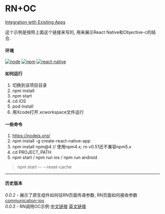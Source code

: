 # RN+OC

[Integration with Existing Apps](https://facebook.github.io/react-native/docs/integration-with-existing-apps.html)

这个示例是按照上面这个链接来写的, 用来展示React Native和Objective-c的结合.

#### 环境

[![node](https://img.shields.io/badge/node-v8.9.3-orange.svg)]()
[![npm](https://img.shields.io/badge/npm-v4.6.1-orange.svg)]()
[![react-native](https://img.shields.io/badge/RN-v0.51.0-orange.svg)]()

#### 如何运行

1. 切换到该项目目录
2. npm install
3. npm start
4. cd iOS
5. pod install
6. 用Xcode打开.xcworkspace文件运行

#### 一些命令

1. https://nodejs.org/
2. npm install -g create-react-native-app
3. npm install npm@4    // 使用npm4.x;  rn v0.51还不兼容npm5.x
4. cd PROJECT_PATH
5. npm start / npm run ios / npm run android

> npm start -- --reset-cache



---

#### 历史版本

*0.0.2* - 展示了原生组件如何往RN页面传递参数, RN页面如何接收参数 [communication-ios](https://facebook.github.io/react-native/docs/communication-ios.html)   
*0.0.3* - RN调用OC示例 [中文链接](http://reactnative.cn/docs/0.51/native-component-ios.html) [英文链接](https://facebook.github.io/react-native/docs/native-modules-ios.html)


